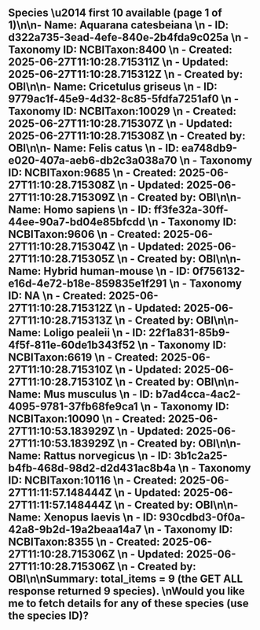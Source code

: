 ## Species \u2014 first 10 available (page 1 of 1)\n\n- **Name:** **Aquarana catesbeiana**  \n  - **ID:** **d322a735-3ead-4efe-840e-2b4fda9c025a**  \n  - **Taxonomy ID:** **NCBITaxon:8400**  \n  - **Created:** 2025-06-27T11:10:28.715311Z  \n  - **Updated:** 2025-06-27T11:10:28.715312Z  \n  - **Created by:** **OBI**\n\n- **Name:** **Cricetulus griseus**  \n  - **ID:** **9779ac1f-45e9-4d32-8c85-5fdfa7251af0**  \n  - **Taxonomy ID:** **NCBITaxon:10029**  \n  - **Created:** 2025-06-27T11:10:28.715307Z  \n  - **Updated:** 2025-06-27T11:10:28.715308Z  \n  - **Created by:** **OBI**\n\n- **Name:** **Felis catus**  \n  - **ID:** **ea748db9-e020-407a-aeb6-db2c3a038a70**  \n  - **Taxonomy ID:** **NCBITaxon:9685**  \n  - **Created:** 2025-06-27T11:10:28.715308Z  \n  - **Updated:** 2025-06-27T11:10:28.715309Z  \n  - **Created by:** **OBI**\n\n- **Name:** **Homo sapiens**  \n  - **ID:** **ff3fe32a-30ff-44ee-90a7-bd04e85bfcdd**  \n  - **Taxonomy ID:** **NCBITaxon:9606**  \n  - **Created:** 2025-06-27T11:10:28.715304Z  \n  - **Updated:** 2025-06-27T11:10:28.715305Z  \n  - **Created by:** **OBI**\n\n- **Name:** **Hybrid human-mouse**  \n  - **ID:** **0f756132-e16d-4e72-b18e-859835e1f291**  \n  - **Taxonomy ID:** **NA**  \n  - **Created:** 2025-06-27T11:10:28.715312Z  \n  - **Updated:** 2025-06-27T11:10:28.715313Z  \n  - **Created by:** **OBI**\n\n- **Name:** **Loligo pealeii**  \n  - **ID:** **22f1a831-85b9-4f5f-811e-60de1b343f52**  \n  - **Taxonomy ID:** **NCBITaxon:6619**  \n  - **Created:** 2025-06-27T11:10:28.715310Z  \n  - **Updated:** 2025-06-27T11:10:28.715310Z  \n  - **Created by:** **OBI**\n\n- **Name:** **Mus musculus**  \n  - **ID:** **b7ad4cca-4ac2-4095-9781-37fb68fe9ca1**  \n  - **Taxonomy ID:** **NCBITaxon:10090**  \n  - **Created:** 2025-06-27T11:10:53.183929Z  \n  - **Updated:** 2025-06-27T11:10:53.183929Z  \n  - **Created by:** **OBI**\n\n- **Name:** **Rattus norvegicus**  \n  - **ID:** **3b1c2a25-b4fb-468d-98d2-d2d431ac8b4a**  \n  - **Taxonomy ID:** **NCBITaxon:10116**  \n  - **Created:** 2025-06-27T11:11:57.148444Z  \n  - **Updated:** 2025-06-27T11:11:57.148444Z  \n  - **Created by:** **OBI**\n\n- **Name:** **Xenopus laevis**  \n  - **ID:** **930cdbd3-0f0a-42a8-9b2d-19a2beaa14a7**  \n  - **Taxonomy ID:** **NCBITaxon:8355**  \n  - **Created:** 2025-06-27T11:10:28.715306Z  \n  - **Updated:** 2025-06-27T11:10:28.715306Z  \n  - **Created by:** **OBI**\n\nSummary: total_items = **9** (the GET ALL response returned 9 species).  \nWould you like me to fetch details for any of these species (use the species ID)?